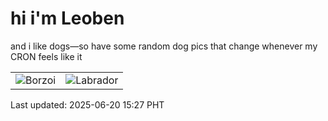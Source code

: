 # hi i'm Leoben

and i like dogs—so have some random dog pics that change whenever my CRON feels like it

|  |  |
|--------|----------|
| ![Borzoi](https://random-dog-vercel.vercel.app/api/random-borzoi?v=1750404423) | ![Labrador](https://random-dog-vercel.vercel.app/api/random-labrador?v=1750404423) |

Last updated: 2025-06-20 15:27 PHT
